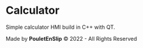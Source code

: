 # Calculator
Simple calculator HMI build in C++ with QT.

Made by **PouletEnSlip** © 2022 - All Rights Reserved
